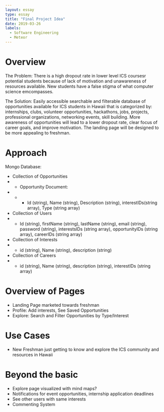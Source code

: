 ```yaml
---
layout: essay
type: essay
title: "Final Project Idea"
date: 2019-03-26
labels:
  - Software Engineering
  - Meteor
---
```


# Overview
The Problem:
There is a high dropout rate in lower level ICS coursesr potential students because of lack of motivation and unawareness of resources available. New students have a false stigma of what computer science emcompasses. 

The Solution:
Easily accessible searchable and filterable database of opportunities available for ICS students in Hawaii that is categorized by: internships, clubs, volunteer opportunities, hackathons, jobs, projects, professional organizations, networking events, skill building. More awareness of opportunities will lead to a lower dropout rate, clear focus of career goals, and improve motivation. The landing page will be designed to be more appealing to freshman.


# Approach
 Mongo Database:
- Collection of Opportunities
- - Opportunity Document:
- - - Id (string), Name (string), Description (string), interestIDs(string array), Type (string array)
- Collection of Users
- - Id (string), firstName (string), lastName (string), email (string), password (string), interestsIDs (string array), opportunityIDs (string array), careerIDs (string array)
- Collection of Interests
- - id (string), Name (string), description (string)
- Collection of Careers
- - id (string), Name (string), description (string), interestIDs (string array)
 
# Overview of Pages
- Landing Page marketed towards freshman
- Profile: Add interests, See Saved Opportunities
- Explore: Search and Filter Opportunities by Type/Interest

# Use Cases
- New Freshman just getting to know and explore the ICS community and resources in Hawaii

# Beyond the basic
- Explore page visualized with mind maps?
- Notifications for event opportunities, internship application deadlines
- See other users with same interests
- Commenting System
